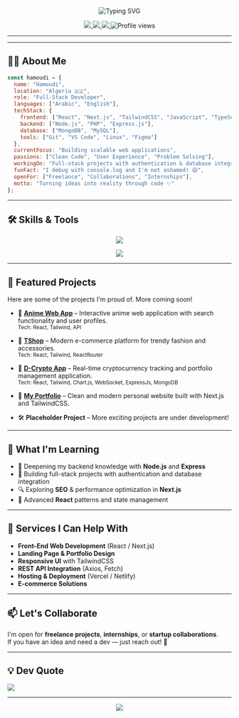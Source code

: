 <!-- Banner -->
<p align="center">
  <img src="https://readme-typing-svg.herokuapp.com?font=Fira+Code&weight=600&size=32&pause=1000&color=36BCF7&center=true&vCenter=true&width=700&lines=Hi%2C+I'm+Hamoudi+%F0%9F%91%8B;Passionate+Software+Developer;From+Algeria+%F0%9F%87%A9%F0%9F%87%BF;Building+Digital+Experiences" alt="Typing SVG" />
</p>

<p align="center">
  <a href="https://hamoudicode.netlify.app" target="_blank">
    <img src="https://img.shields.io/badge/🌐_Portfolio-hamoudicode.netlify.app-36BCF7?style=for-the-badge&logo=google-chrome&logoColor=white" />
  </a>
  <a href="mailto:hamodicode9@gmail.com">
    <img src="https://img.shields.io/badge/📧_Gmail-Email-EA4335?style=for-the-badge&logo=gmail&logoColor=white" />
  </a>
  <a href="https://github.com/deko2004">
    <img src="https://img.shields.io/github/followers/deko2004?label=Follow&style=for-the-badge&color=36BCF7&logoColor=white" />
  </a>
  <img src="https://komarev.com/ghpvc/?username=deko2004&style=for-the-badge&color=36BCF7" alt="Profile views" />
</p>

---

---

## 👨‍💻 About Me

```javascript
const hamoudi = {
  name: "Hamoudi",
  location: "Algeria 🇩🇿",
  role: "Full-Stack Developer",
  languages: ["Arabic", "English"],
  techStack: {
    frontend: ["React", "Next.js", "TailwindCSS", "JavaScript", "TypeScript"],
    backend: ["Node.js", "PHP", "Express.js"],
    database: ["MongoDB", "MySQL"],
    tools: ["Git", "VS Code", "Linux", "Figma"]
  },
  currentFocus: "Building scalable web applications",
  passions: ["Clean Code", "User Experience", "Problem Solving"],
  workingOn: "Full-stack projects with authentication & database integration",
  funFact: "I debug with console.log and I'm not ashamed! 😄",
  openFor: ["Freelance", "Collaborations", "Internships"],
  motto: "Turning ideas into reality through code ✨"
};
```

---

## 🛠️ Skills & Tools

<p align="center">
  <a href="https://skillicons.dev">
    <img src="https://skillicons.dev/icons?i=react,nextjs,tailwind,nodejs,php,js,ts,mongodb,mysql,express&theme=dark" />
  </a>
</p>

<p align="center">
  <a href="https://skillicons.dev">  
    <img src="https://skillicons.dev/icons?i=vscode,git,linux,figma&theme=dark" />
  </a>
</p>

---

## 💼 Featured Projects

Here are some of the projects I'm proud of. More coming soon!

- 🔗 **[Anime Web App](https://another-anime-app.vercel.app/)** – Interactive anime web application with search functionality and user profiles.  
  <sup>Tech: React, Tailwind, API</sup>

- 🔗 **[TShop](https://tshopone.netlify.app/)** – Modern e-commerce platform for trendy fashion and accessories.  
  <sup>Tech: React, Tailwind, ReactRouter</sup>

- 🔗 **[D-Crypto App](https://jjtrading.site/)** – Real-time cryptocurrency tracking and portfolio management application.  
  <sup>Tech: React, Tailwind, Chart.js, WebSocket, ExpressJs, MongoDB</sup>

- 🔗 **[My Portfolio](https://hamoudicode.netlify.app/)** – Clean and modern personal website built with Next.js and TailwindCSS.

- 🛠️ **Placeholder Project** – More exciting projects are under development!

---

## 🧠 What I'm Learning

- 📌 Deepening my backend knowledge with **Node.js** and **Express**
- 🚀 Building full-stack projects with authentication and database integration
- 🔍 Exploring **SEO** & performance optimization in **Next.js**
- 🎨 Advanced **React** patterns and state management

---

## 🧩 Services I Can Help With

- **Front-End Web Development** (React / Next.js)
- **Landing Page & Portfolio Design**
- **Responsive UI** with TailwindCSS
- **REST API Integration** (Axios, Fetch)
- **Hosting & Deployment** (Vercel / Netlify)
- **E-commerce Solutions**

---

## 📫 Let's Collaborate

I'm open for **freelance projects**, **internships**, or **startup collaborations**.  
If you have an idea and need a dev — just reach out! 🚀

---

## 💡 Dev Quote
![](https://quotes-github-readme.vercel.app/api?type=horizontal&theme=github_dark)

---

<p align="center">
  <img src="https://capsule-render.vercel.app/api?type=waving&color=36BCF7&height=100&section=footer" />
</p>
